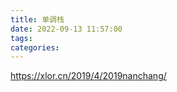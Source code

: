 ```yaml
---
title: 单调栈
date: 2022-09-13 11:57:00
tags: 
categories: 
---
```


<https://xlor.cn/2019/4/2019nanchang/>
<!--more-->
